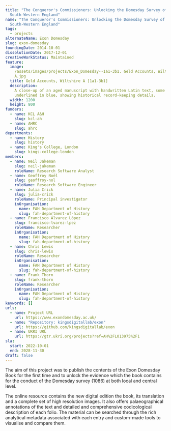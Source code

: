 ```yaml
---
title: "The Conqueror's Commissioners: Unlocking the Domesday Survey of
  South-Western England"
name: "The Conqueror's Commissioners: Unlocking the Domesday Survey of
  South-Western England"
tags:
  - projects
alternateName: Exon Domesday
slug: exon-domesday
foundingDate: 2014-10-01
dissolutionDate: 2017-12-01
creativeWorkStatus: Maintained
feature:
  image:
    /assets/images/projects/Exon_Domesday--1a1-3b1. Geld Accounts, Wiltshire
    A.jpg
  title: Geld Accounts, Wiltshire A [1a1-3b1]
  description:
    A close-up of an aged manuscript with handwritten Latin text, some
    underlined in blue, showing historical record-keeping details.
  width: 1200
  height: 800
funders:
  - name: KCL A&H
    slug: kcl-ah
  - name: AHRC
    slug: ahrc
departments:
  - name: History
    slug: history
  - name: King's College, London
    slug: kings-college-london
members:
  - name: Neil Jakeman
    slug: neil-jakeman
    roleName: Research Software Analyst
  - name: Geoffroy Noël
    slug: geoffroy-nol
    roleName: Research Software Engineer
  - name: Julia Crick
    slug: julia-crick
    roleName: Principal investigator
    inOrganisation:
      name: FAH Department of History
      slug: fah-department-of-history
  - name: Francisco Álvarez López
    slug: francisco-lvarez-lpez
    roleName: Researcher
    inOrganisation:
      name: FAH Department of History
      slug: fah-department-of-history
  - name: Chris Lewis
    slug: chris-lewis
    roleName: Researcher
    inOrganisation:
      name: FAH Department of History
      slug: fah-department-of-history
  - name: Frank Thorn
    slug: frank-thorn
    roleName: Researcher
    inOrganisation:
      name: FAH Department of History
      slug: fah-department-of-history
keywords: []
urls:
  - name: Project URL
    url: https://www.exondomesday.ac.uk/
  - name: "Repository: kingsdigitallab/exon"
    url: https://github.com/kingsdigitallab/exon
  - name: UKRI URL
    url: https://gtr.ukri.org/projects?ref=AH%2FL013975%2F1
sla:
  start: 2022-10-01
  end: 2028-11-30
draft: false
---
```


The aim of this project was to publish the contents of the Exon Domesday Book for the first time and to unlock the evidence which the book contains for the conduct of the Domesday survey (1086) at both local and central level.

The online resource contains the new digital edition the book, its translation and a complete set of high resolution images. It also offers palaeographical annotations of the text and detailed and comprehensive codicological description of each folio. The material can be searched through the rich analytical metadata associated with each entry and custom-made tools to visualise and compare them.
